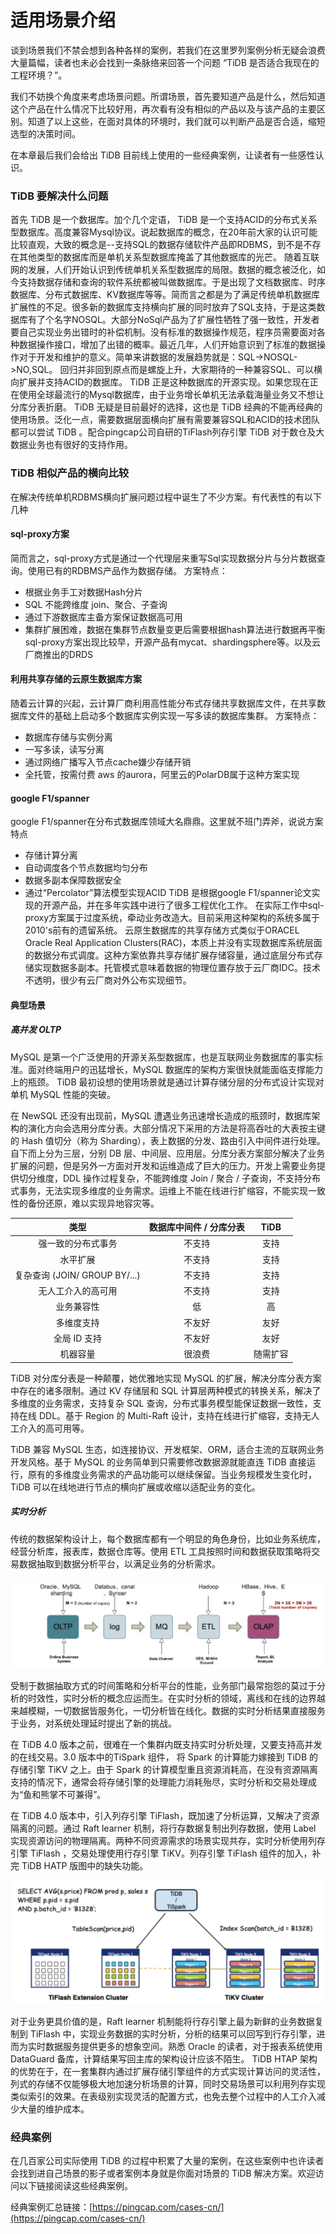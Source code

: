 # 适用场景介绍

谈到场景我们不禁会想到各种各样的案例，若我们在这里罗列案例分析无疑会浪费大量篇幅，读者也未必会找到一条脉络来回答一个问题 “TiDB 是否适合我现在的工程环境？”。

我们不妨换个角度来考虑场景问题。所谓场景，首先要知道产品是什么，然后知道这个产品在什么情况下比较好用，再次看有没有相似的产品以及与该产品的主要区别。知道了以上这些，在面对具体的环境时，我们就可以判断产品是否合适，缩短选型的决策时间。

在本章最后我们会给出 TiDB 目前线上使用的一些经典案例，让读者有一些感性认识。

### TiDB 要解决什么问题
首先 TiDB 是一个数据库。加个几个定语， TiDB 是一个支持ACID的分布式关系型数据库。高度兼容Mysql协议。说起数据库的概念，在20年前大家的认识可能比较直观，大致的概念是--支持SQL的数据存储软件产品即RDBMS，到不是不存在其他类型的数据库而是单机关系型数据库掩盖了其他数据库的光芒。
随着互联网的发展，人们开始认识到传统单机关系型数据库的局限。数据的概念被泛化，如今支持数据存储和查询的软件系统都被叫做数据库。于是出现了文档数据库、时序数据库、分布式数据库、KV数据库等等。简而言之都是为了满足传统单机数据库扩展性的不足。很多新的数据库支持横向扩展的同时放弃了SQL支持，于是这类数据库有了个名字NOSQL。大部分NoSql产品为了扩展性牺牲了强一致性，开发者要自己实现业务出错时的补偿机制。没有标准的数据操作规范，程序员需要面对各种数据操作接口，增加了出错的概率。最近几年，人们开始意识到了标准的数据操作对于开发和维护的意义。简单来讲数据的发展趋势就是：SQL->NOSQL->NO,SQL。
回归并非回到原点而是螺旋上升，大家期待的一种兼容SQL、可以横向扩展并支持ACID的数据库。 TiDB 正是这种数据库的开源实现。如果您现在正在使用全球最流行的Mysql数据库，由于业务增长单机无法承载海量业务又不想让分库分表折磨。 TiDB 无疑是目前最好的选择，这也是 TiDB 经典的不能再经典的使用场景。泛化一点，需要数据层面横向扩展有需要兼容SQL和ACID的技术团队都可以尝试 TiDB 。配合pingcap公司自研的TiFlash列存引擎 TiDB 对于数仓及大数据业务也有很好的支持作用。

### TiDB 相似产品的横向比较
在解决传统单机RDBMS横向扩展问题过程中诞生了不少方案。有代表性的有以下几种
#### sql-proxy方案
简而言之，sql-proxy方式是通过一个代理层来重写Sql实现数据分片与分片数据查询。使用已有的RDBMS产品作为数据存储。
方案特点：
* 根据业务手工对数据Hash分片
* SQL 不能跨维度 join、聚合、子查询
* 通过下游数据库主备方案保证数据高可用
* 集群扩展困难，数据在集群节点数量变更后需要根据hash算法进行数据再平衡
sql-proxy方案出现比较早，开源产品有mycat、shardingsphere等。以及云厂商推出的DRDS

#### 利用共享存储的云原生数据库方案
随着云计算的兴起，云计算厂商利用高性能分布式存储共享数据库文件，在共享数据库文件的基础上启动多个数据库实例实现一写多读的数据库集群。
方案特点：
* 数据库存储与实例分离
* 一写多读，读写分离
* 通过网络广播写入节点cache嫌少存储开销
* 全托管，按需付费
aws 的aurora，阿里云的PolarDB属于这种方案实现

#### google F1/spanner
google F1/spanner在分布式数据库领域大名鼎鼎。这里就不班门弄斧，说说方案特点
* 存储计算分离
* 自动调度各个节点数据均匀分布
* 数据多副本保障数据安全
* 通过“Percolator”算法模型实现ACID
 TiDB 是根据google F1/spanner论文实现的开源产品，并在多年实践中进行了很多工程优化工作。
在实际工作中sql-proxy方案属于过度系统，牵动业务改造大。目前采用这种架构的系统多属于2010's前有的遗留系统。
云原生数据库的共享存储方式类似于ORACEL Oracle Real Application Clusters(RAC)，本质上并没有实现数据库系统层面的数据分布式调度。这种方案依靠共享存储扩展存储容量，通过底层分布式存储实现数据多副本。托管模式意味着数据的物理位置存放于云厂商IDC。技术不透明，很少有云厂商对外公布实现细节。

#### 典型场景
##### 高并发 OLTP 
MySQL 是第一个广泛使用的开源关系型数据库，也是互联网业务数据库的事实标准。面对终端用户的迅猛增长，MySQL 数据库的架构方案很快就能面临支撑能力上的瓶颈。 TiDB 最初设想的使用场景就是通过计算存储分层的分布式设计实现对单机 MySQL 性能的突破。

在 NewSQL 还没有出现前，MySQL 遭遇业务迅速增长造成的瓶颈时，数据库架构的演化方向会选用分库分表。大部分情况下采用的方法是将高吞吐的大表按主键的 Hash 值切分（称为 Sharding），表上数据的分发、路由引入中间件进行处理。自下而上分为三层，分别 DB 层、中间层、应用层。分库分表方案部分解决了业务扩展的问题，但是另外一方面对开发和运维造成了巨大的压力。开发上需要业务提供切分维度，DDL 操作过程复杂，不能跨维度 Join / 聚合 / 子查询，不支持分布式事务，无法实现多维度的业务需求。运维上不能在线进行扩缩容，不能实现一致性的备份还原，难以实现异地容灾等。

|               类型               | 数据库中间件  / 分库分表 |   TiDB   |
| :------------------------------: | :----------------------: | :------: |
|        强一致的分布式事务        |          不支持          |   支持   |
|             水平扩展             |          不支持          |   支持   |
| 复杂查询   (JOIN/  GROUP BY/...) |          不支持          |   支持   |
|        无人工介入的高可用        |          不支持          |   支持   |
|            业务兼容性            |            低            |    高    |
|            多维度支持            |          不友好          |   友好   |
|           全局 ID 支持           |          不友好          |   友好   |
|             机器容量             |          很浪费          | 随需扩容 |

 TiDB 对分库分表是一种颠覆，她优雅地实现 MySQL 的扩展，解决分库分表方案中存在的诸多限制。通过 KV 存储层和 SQL 计算层两种模式的转换关系，解决了多维度的业务需求，支持复杂 SQL 查询，分布式事务模型能保证数据一致性，支持在线 DDL。基于 Region 的 Multi-Raft 设计，支持在线进行扩缩容，支持无人工介入的高可用等。

 TiDB 兼容 MySQL 生态，如连接协议、开发框架、ORM，适合主流的互联网业务开发风格。基于 MySQL 的业务简单到只需要修改数据源就能直连 TiDB 直接运行，原有的多维度业务需求的产品功能可以继续保留。当业务规模发生变化时， TiDB 可以在线地进行节点的横向扩展或收缩以适配业务的变化。


##### 实时分析 
传统的数据架构设计上，每个数据库都有一个明显的角色身份，比如业务系统库，经营分析库，报表库，数据仓库等。使用 ETL 工具按照时间和数据获取策略将交易数据抽取到数据分析平台，以满足业务的分析需求。

![图片](/res/session4/chapter1/scenarios/etl.png)

受制于数据抽取方式的时间策略和分析平台的性能，业务部门最常抱怨的莫过于分析的时效性，实时分析的概念应运而生。在实时分析的领域，离线和在线的边界越来越模糊，一切数据皆服务化，一切分析皆在线化。数据的实时分析结果直接服务于业务，对系统处理延时提出了新的挑战。

在 TiDB 4.0 版本之前，很难在一个集群内既支持实时分析处理，又要支持高并发的在线交易。3.0 版本中的TiSpark 组件， 将 Spark 的计算能力嫁接到 TiDB 的存储引擎 TiKV 之上。由于 Spark 的计算模型重且资源消耗高，在没有资源隔离支持的情况下，通常会将存储引擎的处理能力消耗殆尽，实时分析和交易处理成为“鱼和熊掌不可兼得”。

在  TiDB 4.0 版本中，引入列存引擎 TiFlash，既加速了分析运算，又解决了资源隔离的问题。通过 Raft learner 机制，将行存数据复制出列存数据，使用 Label 实现资源访问的物理隔离。两种不同资源需求的场景实现共存，实时分析使用列存引擎 TiFlash ，交易处理使用行存引擎 TiKV。列存引擎 TiFlash 组件的加入，补完 TiDB HATP 版图中的缺失功能。

![图片](/res/session4/chapter1/scenarios/htap.png)

对于业务更具价值的是，Raft learner 机制能将行存引擎上最为新鲜的业务数据复制到 TiFlash 中，实现业务数据的实时分析，分析的结果可以回写到行存引擎，进而为实时数据服务提供更多的想象空间。熟悉 Oracle 的读者，对于报表系统使用 DataGuard 备库，计算结果写回主库的架构设计应该不陌生。 TiDB HTAP 架构的优势在于，在一套集群内通过扩展存储引擎组件的方式实现计算访问的灵活性，列式的存储不仅能够极大地加速分析场景的计算，同时交易场景可以利用列存实现类似索引的效果。在表级别实现灵活的配置方式，也免去整个过程中的人工介入减少大量的维护成本。


### 经典案例
在几百家公司实际使用 TiDB 的过程中积累了大量的案例，在这些案例中也许读者会找到进自己场景的影子或者案例本身就是你面对场景的 TiDB 解决方案。欢迎访问以下链接阅读这些经典案例。

经典案例汇总链接：[https://pingcap.com/cases-cn/](https://pingcap.com/cases-cn/)

